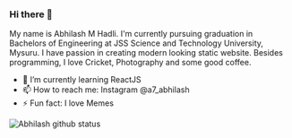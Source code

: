 ### Hi there 👋
My name is Abhilash M Hadli. I'm currently pursuing graduation in Bachelors of Engineering at JSS Science and Technology University, Mysuru. I have passion in creating modern looking static website. Besides programming, I love Cricket, Photography and some good coffee.

- 🌱 I’m currently learning ReactJS
- 📫 How to reach me: Instagram @a7_abhilash
- ⚡ Fun fact: I love Memes

![Abhilash github status](https://github-readme-stats.vercel.app/api?username=a7abhilash&show_icons=true&theme=dark)
<!--
**A7abhilash/a7abhilash** is a ✨ _special_ ✨ repository because its `README.md` (this file) appears on your GitHub profile.

Here are some ideas to get you started:



- 👯 I’m looking to collaborate on ...
- 🤔 I’m looking for help with ...
- 💬 Ask me about ...

- 😄 Pronouns: ...

-->
